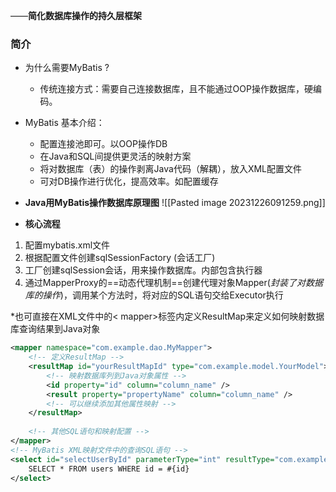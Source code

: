 ——**简化数据库操作的持久层框架**

### 简介
- 为什么需要MyBatis ?
	- 传统连接方式：需要自己连接数据库，且不能通过OOP操作数据库，硬编码。
- MyBatis 基本介绍：
	- 配置连接池即可。以OOP操作DB
	- 在Java和SQL间提供更灵活的映射方案
	- 将对数据库（表）的操作剥离Java代码（解耦），放入XML配置文件
	- 可对DB操作进行优化，提高效率。如配置缓存

- **Java用MyBatis操作数据库原理图**
![[Pasted image 20231226091259.png]]

- **核心流程**
1. 配置mybatis.xml文件
2. 根据配置文件创建sqlSessionFactory (会话工厂)
3. 工厂创建sqlSession会话，用来操作数据库。内部包含执行器
4. 通过MapperProxy的==动态代理机制==创建代理对象Mapper(*封装了对数据库的操作*)，调用某个方法时，将对应的SQL语句交给Executor执行

*也可直接在XML文件中的< mapper>标签内定义ResultMap来定义如何映射数据库查询结果到Java对象
```xml
<mapper namespace="com.example.dao.MyMapper">
    <!-- 定义ResultMap -->
    <resultMap id="yourResultMapId" type="com.example.model.YourModel">
        <!-- 映射数据库列到Java对象属性 -->
        <id property="id" column="column_name" />
        <result property="propertyName" column="column_name" />
        <!-- 可以继续添加其他属性映射 -->
    </resultMap>
    
    <!-- 其他SQL语句和映射配置 -->
</mapper>
<!-- MyBatis XML映射文件中的查询SQL语句 -->
<select id="selectUserById" parameterType="int" resultType="com.example.model.User">
    SELECT * FROM users WHERE id = #{id}
</select>
```

